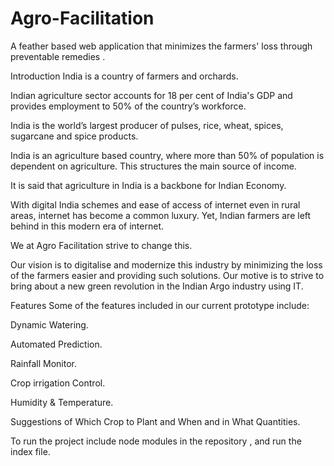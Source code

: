 # Agro-Facilitation
A feather based web application that minimizes the farmers' loss through preventable remedies .

Introduction
India is a country of farmers and orchards.

Indian agriculture sector accounts for 18 per cent of India's GDP and provides employment to 50% of the country’s workforce.

India is the world’s largest producer of pulses, rice, wheat, spices, sugarcane and spice products.

India is an agriculture based country, where more than 50% of population is dependent on agriculture. This structures the main source of income.

It is said that agriculture in India is a backbone for Indian Economy.

With digital India schemes and ease of access of internet even in rural areas, internet has become a common luxury. Yet, Indian farmers are left behind in this modern era of internet.

We at Agro Facilitation strive to change this.

Our vision is to digitalise and modernize this industry by minimizing the loss of the farmers easier and providing such solutions. Our motive is to strive to bring about a new green revolution in the Indian Argo industry using IT.

Features Some of the features included in our current prototype include:

Dynamic Watering.

Automated Prediction.

Rainfall Monitor.

Crop irrigation Control.

Humidity & Temperature.

Suggestions of Which Crop to Plant and When and in What Quantities.


To run the project include node modules in the repository , and run the index file.
